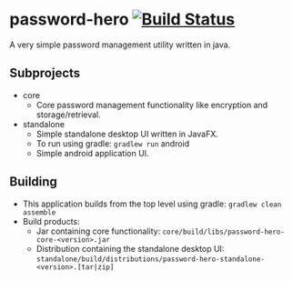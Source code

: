 # password-hero [![Build Status](https://travis-ci.org/robertjgtoth/password-hero.svg?branch=master)](https://travis-ci.org/robertjgtoth/password-hero)
A very simple password management utility written in java.

## Subprojects
- core
    - Core password management functionality like encryption and storage/retrieval.    
- standalone
    - Simple standalone desktop UI written in JavaFX.
    - To run using gradle: <code>gradlew run</code>
  android
    - Simple android application UI.
    
## Building
- This application builds from the top level using gradle: <code>gradlew clean assemble</code>
- Build products:
    - Jar containing core functionality: <code>core/build/libs/password-hero-core-\<version\>.jar</code>
    - Distribution containing the standalone desktop UI: <code>standalone/build/distributions/password-hero-standalone-\<version\>.[tar|zip]</code> 

